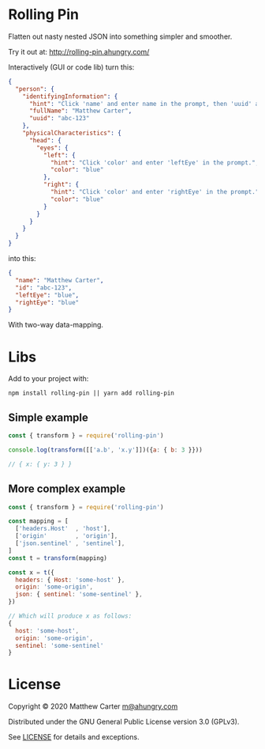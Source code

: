 # Rolling Pin

Flatten out nasty nested JSON into something simpler and smoother.

Try it out at: http://rolling-pin.ahungry.com/

Interactively (GUI or code lib) turn this:

```json
{
  "person": {
    "identifyingInformation": {
      "hint": "Click 'name' and enter name in the prompt, then 'uuid' and enter 'id'.",
      "fullName": "Matthew Carter",
      "uuid": "abc-123"
    },
    "physicalCharacteristics": {
      "head": {
        "eyes": {
          "left": {
            "hint": "Click 'color' and enter 'leftEye' in the prompt.",
            "color": "blue"
          },
          "right": {
            "hint": "Click 'color' and enter 'rightEye' in the prompt.",
            "color": "blue"
          }
        }
      }
    }
  }
}
```

into this:

```json
{
  "name": "Matthew Carter",
  "id": "abc-123",
  "leftEye": "blue",
  "rightEye": "blue"
}
```

With two-way data-mapping.

# Libs

Add to your project with:

```shell
npm install rolling-pin || yarn add rolling-pin
```

## Simple example


```javascript
const { transform } = require('rolling-pin')

console.log(transform([['a.b', 'x.y']])({a: { b: 3 }}))

// { x: { y: 3 } }
```

## More complex example

```javascript
const { transform } = require('rolling-pin')

const mapping = [
  ['headers.Host'  , 'host'],
  ['origin'        , 'origin'],
  ['json.sentinel' , 'sentinel'],
]
const t = transform(mapping)

const x = t({
  headers: { Host: 'some-host' },
  origin: 'some-origin',
  json: { sentinel: 'some-sentinel' },
})

// Which will produce x as follows:
{
  host: 'some-host',
  origin: 'some-origin',
  sentinel: 'some-sentinel'
}

```

# License

Copyright © 2020 Matthew Carter <m@ahungry.com>

Distributed under the GNU General Public License version 3.0 (GPLv3).

See [LICENSE](https://github.com/ahungry/rolling-pin/blob/master/LICENSE) for details and exceptions.

